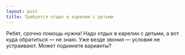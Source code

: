 ```yaml
---
layout: post 
title: Требуется отдых в карелии с детьми 
--- 
```

Ребят, срочно помощь нужна! Надо отдых в карелии с детьми, а вот куда обратиться — не знаю. Уже везде звонил — условия не устраивают. Может подкинете варианты?